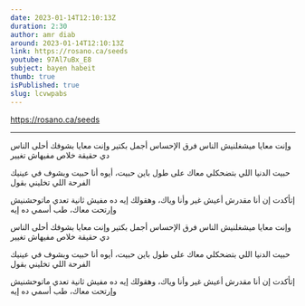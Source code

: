 ```yaml
---
date: 2023-01-14T12:10:13Z
duration: 2:30
author: amr diab
around: 2023-01-14T12:10:13Z
link: https://rosano.ca/seeds
youtube: 97Al7uBx_E8
subject: bayen habeit
thumb: true
isPublished: true
slug: lcvwpabs
---
```

https://rosano.ca/seeds

---

وإنت معايا ميشغلنيش الناس
فرق الإحساس أجمل بكتير
وإنت معايا بشوفك أحلى الناس
دي حقيقة خلاص مفيهاش تغيير

حبيت الدنيا اللي بتضحكلي معاك على طول
باين حبيت، أيوه أنا حبيت
وبشوف في عينيك الفرحة اللي تخليني بقول

إتأكدت إن أنا مقدرش أعيش غير وأنا وياك، وهقولك إيه
ده مفيش ثانية تعدي ماتوحشنيش
وإرتحت معاك، طب أسمي ده إيه

وإنت معايا ميشغلنيش الناس
فرق الإحساس أجمل بكتير
وإنت معايا بشوفك أحلى الناس
دي حقيقة خلاص مفيهاش تغيير

حبيت الدنيا اللي بتضحكلي معاك على طول
باين حبيت، أيوه أنا حبيت
وبشوف في عينيك الفرحة اللي تخليني بقول

إتأكدت إن أنا مقدرش أعيش غير وأنا وياك، وهقولك إيه
ده مفيش ثانية تعدي ماتوحشنيش
وإرتحت معاك، طب أسمي ده إيه
